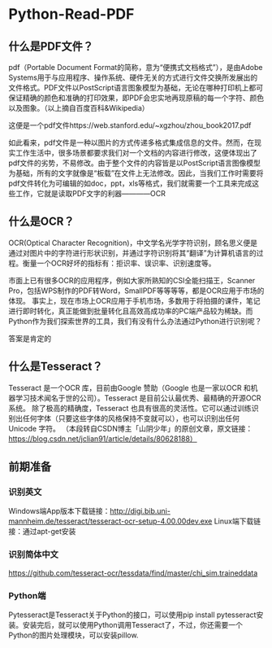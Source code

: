 # Python-Read-PDF

## 什么是PDF文件？
pdf（Portable Document Format的简称，意为“便携式文档格式”），是由Adobe Systems用于与应用程序、操作系统、硬件无关的方式进行文件交换所发展出的文件格式。PDF文件以PostScript语言图象模型为基础，无论在哪种打印机上都可保证精确的颜色和准确的打印效果，即PDF会忠实地再现原稿的每一个字符、颜色以及图象。（以上摘自百度百科&Wikipedia）

这便是一个pdf文件https://web.stanford.edu/~xgzhou/zhou_book2017.pdf

如此看来，pdf文件是一种以图片的方式传递多格式集成信息的文件。然而，在现实工作生活中，很多场景都要求我们对一个文档的内容进行修改，这便体现出了pdf文件的劣势，不易修改。由于整个文件的内容皆是以PostScript语言图像模型为基础，所有的文字就像是“板载”在文件上无法修改。因此，当我们工作时需要将pdf文件转化为可编辑的如doc，ppt，xls等格式，我们就需要一个工具来完成这些工作，它就是读取PDF文字的利器————OCR

## 什么是OCR？
OCR(Optical Character Recognition)，中文学名光学字符识别，顾名思义便是通过对图片中的字符进行形状识别，并通过字符识别将其“翻译”为计算机语言的过程。衡量一个OCR好坏的指标有：拒识率、误识率、识别速度等。

市面上已有很多OCR的应用程序，例如大家所熟知的CSI全能扫描王，Scanner Pro，包括WPS制作的PDF转Word，SmallPDF等等等等，都是OCR应用于市场的体现。
事实上，现在市场上OCR应用于手机市场，多数用于将拍摄的课件，笔记进行即时转化，真正能做到批量转化且高效高成功率的PC端产品较为稀缺。而Python作为我们探索世界的工具，我们有没有什么办法通过Python进行识别呢？

答案是肯定的

## 什么是Tesseract？
Tesseract 是一个OCR 库，目前由Google 赞助（Google 也是一家以OCR 和机器学习技术闻名于世的公司）。Tesseract 是目前公认最优秀、最精确的开源OCR 系统。
除了极高的精确度，Tesseract 也具有很高的灵活性。它可以通过训练识别出任何字体（只要这些字体的风格保持不变就可以），也可以识别出任何Unicode 字符。
（本段转自CSDN博主「山阴少年」的原创文章，原文链接：https://blog.csdn.net/jclian91/article/details/80628188）

## 前期准备
### 识别英文
Windows端App版本下载链接：http://digi.bib.uni-mannheim.de/tesseract/tesseract-ocr-setup-4.00.00dev.exe
Linux端下载链接：通过apt-get安装
### 识别简体中文
https://github.com/tesseract-ocr/tessdata/find/master/chi_sim.traineddata
### Python端
Pytesseract是Tesseract关于Python的接口，可以使用pip install pytesseract安装。安装完后，就可以使用Python调用Tesseract了，不过，你还需要一个Python的图片处理模块，可以安装pillow.
